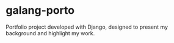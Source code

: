 # galang-porto
Portfolio project developed with Django, designed to present my background and highlight my work.
